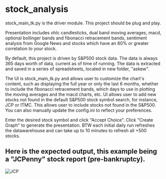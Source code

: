 # stock_analysis
stock_main_tk.py is the driver module. This project should be plug and play.

Presentation includes ohlc candlesticks, dual band moving averages, macd, optional bollinger bands and fibonacci retracement bands, sentiment analysis from Google News and stocks which have an 80% or greater correlation to your stock.

By default, this project is driven by S&P500 stock data. The data is always 365 days worth of data, current as of time of running. The data is extracted and saved in a series of spreadsheets, located in new folder, "askew". 

The UI is stock_main_tk.py and allows user to customize the chart's content, such as displaying the full year or only the last 6 months, whether to include the fibonacci retracement bands, which days to use in plotting the moving averages and the macd charts, etc. UI allows user to add new stocks not found in the default S&P500 stock symbol search, for instance, JCP or ITMC. This allows user to include stocks not found in the S&P500. You can also manually update the config.ini to reflect your preferences. 

Enter the desired stock symbol and click "Accept Choice". Click "Create Graph" to generate the presentation.
BTW each initial daily run refreshes the datawarehouse and can take up to 10 minutes to refresh all +500 stocks.
## Here is the expected output, this example being a "JCPenny" stock report (pre-bankruptcy).
![JCP](https://github.com/user-attachments/assets/4ec37f23-1b42-406f-9c70-3e3263b3e612)
